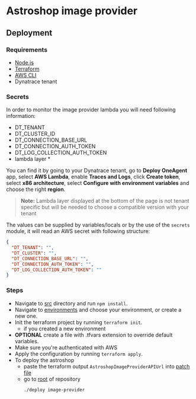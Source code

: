 # Astroshop image provider

## Deployment

### Requirements

- [Node.js](https://nodejs.org/en)
- [Terraform](https://developer.hashicorp.com/terraform)
- [AWS CLI](https://aws.amazon.com/cli/)
- Dynatrace tenant

### Secrets

In order to monitor the image provider lambda you will need following information:

- DT_TENANT
- DT_CLUSTER_ID
- DT_CONNECTION_BASE_URL
- DT_CONNECTION_AUTH_TOKEN
- DT_LOG_COLLECTION_AUTH_TOKEN
- lambda layer \*

You can find it by going to your Dynatrace tenant, go to **Deploy OneAgent** app, select **AWS Lambda**, enable **Traces and Logs**, click **Create token**, select **x86 architecture**, select **Configure with environment variables** and choose the right **region**.

> **Note:** Lambda layer displayed at the bottom of the page is not tenant specific but will be needed to choose a compatible version with your tenant

The values can be supplied by variables/locals or by the use of the `secrets` module, it will read an AWS secret with following structure:

```json
{
  "DT_TENANT": "",
  "DT_CLUSTER": "",
  "DT_CONNECTION_BASE_URL": "",
  "DT_CONNECTION_AUTH_TOKEN": "",
  "DT_LOG_COLLECTION_AUTH_TOKEN": ""
}
```

### Steps

- Navigate to [src](src/) directory and run `npm install`.
- Navigate to [environments](terraform/environments/) and choose your environment, or create a new one.
- Init the terraform project by running `terraform init`.
  - if you created a new environment
- **OPTIONAL** create a file with .tfvars extension to override default variables.
- Make sure you're authenticated with AWS
- Apply the configuration by running `terraform apply`.
- To deploy the astroshop
  - paste the terraform output `AstroshopImageProviderAPIUrl` into [patch file](../config/kustomize/overlays/image-provider/patches/frontend-env.yaml)
  - go to [root](../) of repository
    ```bash
    ./deploy image-provider
    ```
